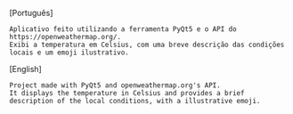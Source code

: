 

[Português]

    Aplicativo feito utilizando a ferramenta PyQt5 e o API do https://openweathermap.org/.
    Exibi a temperatura em Celsius, com uma breve descrição das condições locais e um emoji ilustrativo.

[English]

    Project made with PyQt5 and openweathermap.org's API.
    It displays the temperature in Celsius and provides a brief description of the local conditions, with a illustrative emoji.


